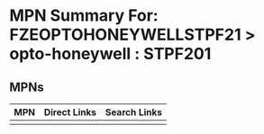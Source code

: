 



# MPN Summary For: FZEOPTOHONEYWELLSTPF21 > opto-honeywell : STPF201

## MPNs
  

|MPN|Direct Links|Search Links|
| :--- | :--- | :--- |
||||
